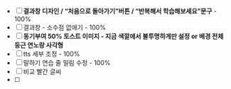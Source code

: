  - [ ]  **결과창 디자인 / “처음으로 돌아가기”버튼 / “반복해서 학습해보세요”문구** - 100%
 - [ ]  결과창 - 소수점 없애기 - 100%
 - [ ]  **동기부여 50% 토스트 이미지 -  지금 색깔에서 불투명하게만 설정 or 배경 전체 둥근 연노랑 사각형** 
 - [ ]  tts 세부 조정 - 100%
 - [ ]  말하기 연습 줄 밀림 수정 - 100%
- [ ]  비교 빨간 글씨
 - [ ]  
